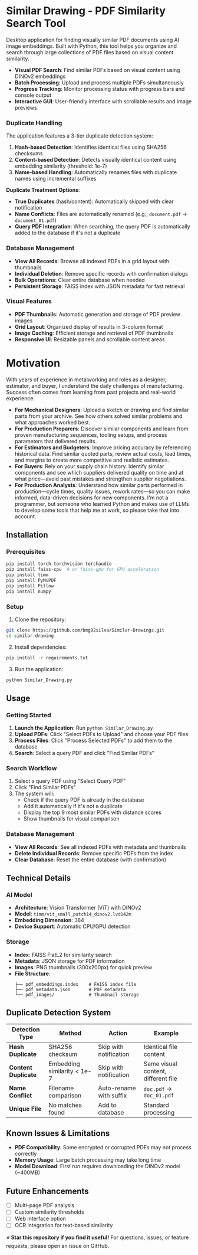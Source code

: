 # Similar Drawing - PDF Similarity Search Tool
Desktop application for finding visually similar PDF documents using AI image embeddings. Built with Python, this tool helps you organize and search through large collections of PDF files based on visual content similarity.


- **Visual PDF Search**: Find similar PDFs based on visual content using DINOv2 embeddings
- **Batch Processing**: Upload and process multiple PDFs simultaneously
- **Progress Tracking**: Monitor processing status with progress bars and console output
- **Interactive GUI**: User-friendly interface with scrollable results and image previews

### **Duplicate Handling**
The application features a 3-tier duplicate detection system:

1. **Hash-based Detection**: Identifies identical files using SHA256 checksums
2. **Content-based Detection**: Detects visually identical content using embedding similarity (threshold: 1e-7)
3. **Name-based Handling**: Automatically renames files with duplicate names using incremental suffixes

**Duplicate Treatment Options**:
- **True Duplicates** (hash/content): Automatically skipped with clear notification
- **Name Conflicts**: Files are automatically renamed (e.g., `document.pdf` → `document_01.pdf`)
- **Query PDF Integration**: When searching, the query PDF is automatically added to the database if it's not a duplicate

### **Database Management**
- **View All Records**: Browse all indexed PDFs in a grid layout with thumbnails
- **Individual Deletion**: Remove specific records with confirmation dialogs
- **Bulk Operations**: Clear entire database when needed
- **Persistent Storage**: FAISS index with JSON metadata for fast retrieval

### **Visual Features**
- **PDF Thumbnails**: Automatic generation and storage of PDF preview images
- **Grid Layout**: Organized display of results in 3-column format
- **Image Caching**: Efficient storage and retrieval of PDF thumbnails
- **Responsive UI**: Resizable panels and scrollable content areas


# Motivation
With years of experience in metalworking and roles as a designer, estimator, and buyer, I understand the daily challenges of manufacturing. Success often comes from learning from past projects and real-world experience.
* **For Mechanical Designers**: Upload a sketch or drawing and find similar parts from your archive. See how others solved similar problems and what approaches worked best.
* **For Production Preparers**: Discover similar components and learn from proven manufacturing sequences, tooling setups, and process parameters that delivered results.
* **For Estimators and Budgeters**: Improve pricing accuracy by referencing historical data. Find similar quoted parts, review actual costs, lead times, and margins to create more competitive and realistic estimates.
* **For Buyers**: Rely on your supply chain history. Identify similar components and see which suppliers delivered quality on time and at what price—avoid past mistakes and strengthen supplier negotiations.
* **For Production Analysts**: Understand how similar parts performed in production—cycle times, quality issues, rework rates—so you can make informed, data-driven decisions for new components.
I'm not a programmer, but someone who learned Python and makes use of LLMs to develop some tools that help me at work, so please take that into account.



## Installation

### Prerequisites
```bash
pip install torch torchvision torchaudio
pip install faiss-cpu  # or faiss-gpu for GPU acceleration
pip install timm
pip install PyMuPDF
pip install Pillow
pip install numpy
```

### Setup
1. Clone the repository:
```bash
git clone https://github.com/bmg92silva/Similar-Drawings.git
cd similar-drawing
```

2. Install dependencies:
```bash
pip install -r requirements.txt
```

3. Run the application:
```bash
python Similar_Drawing.py
```

## Usage

### **Getting Started**
1. **Launch the Application**: Run `python Similar_Drawing.py`
2. **Upload PDFs**: Click "Select PDFs to Upload" and choose your PDF files
3. **Process Files**: Click "Process Selected PDFs" to add them to the database
4. **Search**: Select a query PDF and click "Find Similar PDFs"

### **Search Workflow**
1. Select a query PDF using "Select Query PDF"
2. Click "Find Similar PDFs"
3. The system will:
   - Check if the query PDF is already in the database
   - Add it automatically if it's not a duplicate
   - Display the top 9 most similar PDFs with distance scores
   - Show thumbnails for visual comparison

### **Database Management**
- **View All Records**: See all indexed PDFs with metadata and thumbnails
- **Delete Individual Records**: Remove specific PDFs from the index
- **Clear Database**: Reset the entire database (with confirmation)

## Technical Details

### **AI Model**
- **Architecture**: Vision Transformer (ViT) with DINOv2
- **Model**: `timm/vit_small_patch14_dinov2.lvd142m`
- **Embedding Dimension**: 384
- **Device Support**: Automatic CPU/GPU detection

### **Storage**
- **Index**: FAISS FlatL2 for similarity search
- **Metadata**: JSON storage for PDF information
- **Images**: PNG thumbnails (300x200px) for quick preview
- **File Structure**:
  ```
  ├── pdf_embeddings.index    # FAISS index file
  ├── pdf_metadata.json       # PDF metadata
  └── pdf_images/             # Thumbnail storage
  ```


## Duplicate Detection System

| Detection Type | Method | Action | Example |
|----------------|--------|--------|---------|
| **Hash Duplicate** | SHA256 checksum | Skip with notification | Identical file content |
| **Content Duplicate** | Embedding similarity < 1e-7 | Skip with notification | Same visual content, different file |
| **Name Conflict** | Filename comparison | Auto-rename with suffix | `doc.pdf` → `doc_01.pdf` |
| **Unique File** | No matches found | Add to database | Standard processing |



## Known Issues & Limitations

- **PDF Compatibility**: Some encrypted or corrupted PDFs may not process correctly
- **Memory Usage**: Large batch processing may take long time
- **Model Download**: First run requires downloading the DINOv2 model (~400MB)

## Future Enhancements

- [ ] Multi-page PDF analysis
- [ ] Custom similarity thresholds
- [ ] Web interface option
- [ ] OCR integration for text-based similarity

**⭐ Star this repository if you find it useful!**
For questions, issues, or feature requests, please open an issue on GitHub.

